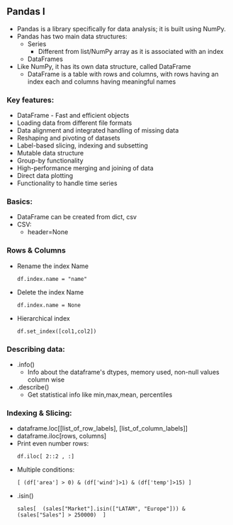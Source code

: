 ## Pandas I

- Pandas is a library specifically for data analysis; it is built using NumPy. 
- Pandas has two main data structures:
  - Series
    - Different from list/NumPy array as it is associated with an index
  - DataFrames
- Like NumPy, it has its own data structure, called DataFrame
  - DataFrame is a table with rows and columns, with rows having an index each and columns having meaningful names

### Key features:
- DataFrame - Fast and efficient objects
- Loading data from different file formats
- Data alignment and integrated handling of missing data
- Reshaping and pivoting of datasets
- Label-based slicing, indexing and subsetting
- Mutable data structure
- Group-by functionality
- High-performance merging and joining of data
- Direct data plotting 
- Functionality to handle time series

### Basics:
- DataFrame can be created from dict, csv
- CSV: 
  - header=None

### Rows & Columns
- Rename the index Name
  ```
  df.index.name = "name"
  ```
- Delete the index Name
  ```
  df.index.name = None
  ```
- Hierarchical index
  ```
  df.set_index([col1,col2])
  ```

### Describing data:
- .info()
  - Info about the dataframe's dtypes, memory used, non-null values column wise
- .describe()
  - Get statistical info like min,max,mean, percentiles 

### Indexing & Slicing:
- dataframe.loc[[list_of_row_labels], [list_of_column_labels]]
- dataframe.iloc[rows, columns]
- Print even number rows:
  ```
  df.iloc[ 2::2 , :]
  ```
- Multiple conditions:
  ```
  [ (df['area'] > 0) & (df['wind']>1) & (df['temp']>15) ]
  ```
- .isin()
  ```
  sales[  (sales["Market"].isin(["LATAM", "Europe"])) & (sales["Sales"] > 250000)  ]
  ```
		
<p align="right">
   <a href="./1.2.5 Pandas II.md“>Next Chapter</a>
</p>